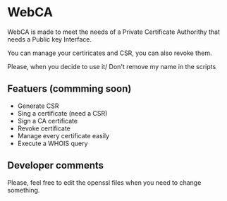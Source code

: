 # WebCA
WebCA is made to meet the needs of a Private Certificate Authorithy that needs a Public key Interface.

You can manage your certiricates and CSR, you can also revoke them.

Please, when you decide to use it/ Don't remove my name in the scripts

## Featuers (commming soon)
* Generate CSR
* Sing a certificate (need a CSR)
* Sign a CA certificate
* Revoke certificate
* Manage every certificate easily
* Execute a WHOIS query

## Developer comments
Please, feel free to edit the openssl files when you need to change something. 
